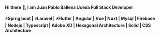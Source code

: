 #### Hi there 👋, I am Juan Pablo Ballena Uceda Full Stack Developer
#### ⚡Sprng boot | ⚡Laravel | ⚡Flutter | Angular | Vue | Nuxt | Mysql | Firebase | Nodejs | Typescript | Adobe XD | Hexagonal Architecture | Solid | CSS Architecture

<!--
**JuanBallena/JuanBallena** is a ✨ _special_ ✨ repository because its `README.md` (this file) appears on your GitHub profile.

Here are some ideas to get you started:

- 🔭 I’m currently working on ...
- 🌱 I’m currently learning ...
- 👯 I’m looking to collaborate on ...
- 🤔 I’m looking for help with ...
- 💬 Ask me about ...
- 📫 How to reach me: ...
- 😄 Pronouns: ...
- ⚡ Fun fact: ...
-->
